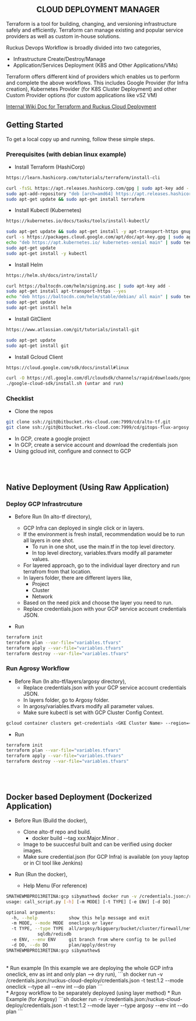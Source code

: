 <h2 align="center">CLOUD DEPLOYMENT MANAGER</h2>


Terraform is a tool for building, changing, and versioning infrastructure safely and efficiently. Terraform can manage existing and popular service providers as well as custom in-house solutions.

Ruckus Devops Workflow is broadly divided into two categories,
    <ul style="padding-left:20px">
      <li>Infrastructure Create/Destroy/Manage</li>
      <li>Application/Services Deployment (K8S and Other Applications/VMs)</li>
    </ul>
      
Terraform offers different kind of providers which enables us to perform and complete the above workflows. This includes Google Provider (for Infra creation), Kubernetes Provider (for K8S Cluster Deployment) and other Custom Provider options (for custom applications like vSZ VM)

<a href="https://jira-wiki.ruckuswireless.com/display/KUMO/Ruckus+Cloud+Continuous+Deployment">Internal Wiki Doc for Terraform and Ruckus Cloud Deployment</a>


## Getting Started

To get a local copy up and running, follow these simple steps.

### Prerequisites (with debian linux example)

* Install Terraform (HashiCorp)
```sh
https://learn.hashicorp.com/tutorials/terraform/install-cli

curl -fsSL https://apt.releases.hashicorp.com/gpg | sudo apt-key add -
sudo apt-add-repository "deb [arch=amd64] https://apt.releases.hashicorp.com $(lsb_release -cs) main"
sudo apt-get update && sudo apt-get install terraform
```
* Install Kubectl (Kubernetes)
```sh
https://kubernetes.io/docs/tasks/tools/install-kubectl/

sudo apt-get update && sudo apt-get install -y apt-transport-https gnupg2 curl
curl -s https://packages.cloud.google.com/apt/doc/apt-key.gpg | sudo apt-key add -
echo "deb https://apt.kubernetes.io/ kubernetes-xenial main" | sudo tee -a /etc/apt/sources.list.d/kubernetes.list
sudo apt-get update
sudo apt-get install -y kubectl
```
* Install Helm
```sh
https://helm.sh/docs/intro/install/

curl https://baltocdn.com/helm/signing.asc | sudo apt-key add -
sudo apt-get install apt-transport-https --yes
echo "deb https://baltocdn.com/helm/stable/debian/ all main" | sudo tee /etc/apt/sources.list.d/helm-stable-debian.list
sudo apt-get update
sudo apt-get install helm
```
* Install GitClient
```sh
https://www.atlassian.com/git/tutorials/install-git

sudo apt-get update
sudo apt-get install git
```
* Install Gcloud Client
```sh
https://cloud.google.com/sdk/docs/install#linux

curl -O https://dl.google.com/dl/cloudsdk/channels/rapid/downloads/google-cloud-sdk-313.0.0-linux-x86_64.tar.gz
./google-cloud-sdk/install.sh (untar and run)
``` 


### Checklist 

* Clone the repos
```sh
git clone ssh://git@bitbucket.rks-cloud.com:7999/cd/alto-tf.git
git clone ssh://git@bitbucket.rks-cloud.com:7999/cd/gitops-flux-argosy.git
```
* In GCP, create a google project
* In GCP, create a service account and download the credentials json
* Using gcloud init, configure and connect to GCP


<br><br>
## Native Deployment (Using Raw Application)

### Deploy GCP Infrastrcuture

* Before Run (In alto-tf directory),
	* GCP Infra can deployed in single click or in layers.
	* If the environment is fresh install, recommendation would be to run all layers in one shot.
		* To run in one shot, use the main.tf in the top level directory.
		* In top level directory, variables.tfvars modify all parameter values.
	* For layered approach, go to the individual layer directory and run terrafrom from that location.
	* In layers folder, there are different layers like,
		* Project
		* Cluster
		* Network
	* Based on the need pick and choose the layer you need to run.
	* Replace credentials.json with your GCP service account credentials JSON.

* Run
```sh
terraform init
terraform plan --var-file="variables.tfvars"
terraform apply --var-file="variables.tfvars"
terraform destroy --var-file="variables.tfvars"
```

### Run Agrosy Workflow

* Before Run (In alto-tf/layers/argosy directory),
	* Replace credentials.json with your GCP service account credentials JSON.
	* In layers folder, go to Argosy folder.
	* In argosy/variables.tfvars modify all parameter values.
	* Make sure kubectl is set with GCP Cluster Config Context.
```sh
gcloud container clusters get-credentials <GKE Cluster Name> --region=<Region Name>
```

* Run
```sh
terraform init
terraform plan --var-file="variables.tfvars"
terraform apply --var-file="variables.tfvars"
terraform destroy --var-file="variables.tfvars"
```


<br><br>
## Docker based Deployment (Dockerized Application)

* Before Run (Build the docker),
	* Clone alto-tf repo and build.
		* docker build --tag xxx:Major.Minor .
	* Image to be suuccesful built and can be verified using docker images.
	* Make sure credential.json (for GCP Infra) is available (on youy laptop or in CI tool like Jenkins)
	
* Run (Run the docker),
	* Help Menu (For reference)
```sh
SMATHEWMBPRO13RETINA:gcp sibymathew$ docker run -v /credentials.json:/ruckus-cloud-deploy/credentials.json -t test:1.2
usage: call_script.py [-h] [-m MODE] [-t TYPE] [-e ENV] [-d DO]

optional arguments:
  -h, --help            show this help message and exit
  -m MODE, --mode MODE  oneclick or layer
  -t TYPE, --type TYPE  all/argosy/bigquery/bucket/cluster/firewall/network/pg
			sqldb/redisdb
  -e ENV, --env ENV     git branch from where config to be pulled
  -d DO, --do DO        plan/apply/destroy
SMATHEWMBPRO13RETINA:gcp sibymathew$ 
```
<br/>
	* Run example (In this example we are deploying the whole GCP infra oneclick, env as int and only plan --> dry run),
```sh
docker run -v /credentials.json:/ruckus-cloud-deploy/credentials.json -t test:1.2 --mode oneclick --type all --env int --do plan
```
<br/>
	* Argosy workflow to be separately deployed (using layer method)
	* Run Example (for Argosy)
```sh
docker run -v /credentials.json:/ruckus-cloud-deploy/credentials.json -t test:1.2 --mode layer --type argosy --env int --do plan
```

